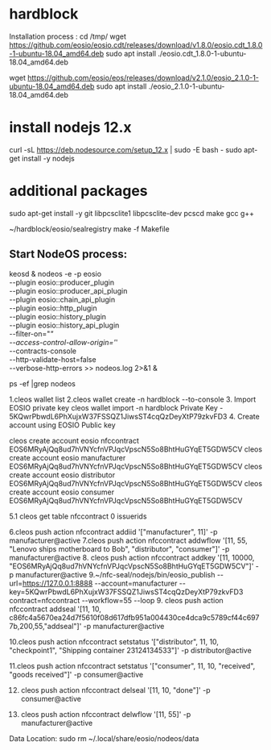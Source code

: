 # hardblock
Installation process :
cd /tmp/
wget https://github.com/eosio/eosio.cdt/releases/download/v1.8.0/eosio.cdt_1.8.0-1-ubuntu-18.04_amd64.deb
sudo apt install ./eosio.cdt_1.8.0-1-ubuntu-18.04_amd64.deb

wget https://github.com/eosio/eos/releases/download/v2.1.0/eosio_2.1.0-1-ubuntu-18.04_amd64.deb
sudo apt install  ./eosio_2.1.0-1-ubuntu-18.04_amd64.deb



# install nodejs 12.x
curl -sL https://deb.nodesource.com/setup_12.x | sudo -E bash -
sudo apt-get install -y nodejs

# additional packages
sudo apt-get install -y git libpcsclite1 libpcsclite-dev pcscd make gcc g++



~/hardblock/eosio/sealregistry
make -f Makefile

Start NodeOS process:
----------------------
keosd &
nodeos -e -p eosio \
--plugin eosio::producer_plugin \
--plugin eosio::producer_api_plugin \
--plugin eosio::chain_api_plugin \
--plugin eosio::http_plugin \
--plugin eosio::history_plugin \
--plugin eosio::history_api_plugin \
--filter-on="*" \
--access-control-allow-origin='*' \
--contracts-console \
--http-validate-host=false \
--verbose-http-errors >> nodeos.log 2>&1 &


ps -ef |grep nodeos

1.cleos wallet list
2.cleos wallet create -n hardblock --to-console
3. Import EOSIO private key
cleos wallet import -n hardblock
Private Key - 5KQwrPbwdL6PhXujxW37FSSQZ1JiwsST4cqQzDeyXtP79zkvFD3
4. Create account using EOSIO Public key
 
cleos create account eosio nfccontract EOS6MRyAjQq8ud7hVNYcfnVPJqcVpscN5So8BhtHuGYqET5GDW5CV
cleos create account eosio manufacturer EOS6MRyAjQq8ud7hVNYcfnVPJqcVpscN5So8BhtHuGYqET5GDW5CV
cleos create account eosio distributor EOS6MRyAjQq8ud7hVNYcfnVPJqcVpscN5So8BhtHuGYqET5GDW5CV
cleos create account eosio consumer EOS6MRyAjQq8ud7hVNYcfnVPJqcVpscN5So8BhtHuGYqET5GDW5CV

5.1  cleos get table nfccontract 0 issuerids

6.cleos push action nfccontract addiid '["manufacturer", 11]' -p manufacturer@active
7.cleos push action nfccontract addwflow '[11, 55, "Lenovo ships motherboard to Bob", "distributor", "consumer"]' -p manufacturer@active
8. cleos push action nfccontract addkey '[11, 10000, "EOS6MRyAjQq8ud7hVNYcfnVPJqcVpscN5So8BhtHuGYqET5GDW5CV"]' -p manufacturer@active
9.~/nfc-seal/nodejs/bin/eosio_publish   --url=https://127.0.0.1:8888 --account=manufacturer --key=5KQwrPbwdL6PhXujxW37FSSQZ1JiwsST4cqQzDeyXtP79zkvFD3 contract=nfccontract  --workflow=55 --loop
9. cleos push action nfccontract addseal '[11, 10, c86fc4a5670ea24d7f5610f08d617dfb951a004430ce4dca9c5789cf44c6977b,200,55,"addseal"]' -p manufacturer@active


10.cleos push action nfccontract setstatus '["distributor", 11, 10, "checkpoint1", "Shipping container 23124134533"]' -p distributor@active

11.cleos push action nfccontract setstatus '["consumer", 11, 10, "received", "goods received"]' -p consumer@active

12. cleos push action nfccontract delseal '[11, 10, "done"]' -p consumer@active

13. cleos push action nfccontract delwflow '[11, 55]' -p manufacturer@active




Data Location:
sudo rm ~/.local/share/eosio/nodeos/data
